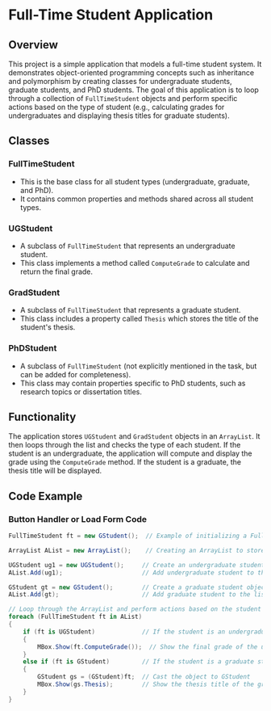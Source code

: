 # Full-Time Student Application

## Overview
This project is a simple application that models a full-time student system. It demonstrates object-oriented programming concepts such as inheritance and polymorphism by creating classes for undergraduate students, graduate students, and PhD students. The goal of this application is to loop through a collection of `FullTimeStudent` objects and perform specific actions based on the type of student (e.g., calculating grades for undergraduates and displaying thesis titles for graduate students).

## Classes

### FullTimeStudent
- This is the base class for all student types (undergraduate, graduate, and PhD).
- It contains common properties and methods shared across all student types.

### UGStudent
- A subclass of `FullTimeStudent` that represents an undergraduate student.
- This class implements a method called `ComputeGrade` to calculate and return the final grade.

### GradStudent
- A subclass of `FullTimeStudent` that represents a graduate student.
- This class includes a property called `Thesis` which stores the title of the student's thesis.

### PhDStudent
- A subclass of `FullTimeStudent` (not explicitly mentioned in the task, but can be added for completeness).
- This class may contain properties specific to PhD students, such as research topics or dissertation titles.

## Functionality
The application stores `UGStudent` and `GradStudent` objects in an `ArrayList`. It then loops through the list and checks the type of each student. If the student is an undergraduate, the application will compute and display the grade using the `ComputeGrade` method. If the student is a graduate, the thesis title will be displayed.

## Code Example

### Button Handler or Load Form Code

```csharp
FullTimeStudent ft = new GStudent();  // Example of initializing a FullTimeStudent object as a Graduate Student

ArrayList AList = new ArrayList();    // Creating an ArrayList to store FullTimeStudent objects

UGStudent ug1 = new UGStudent();     // Create an undergraduate student object
AList.Add(ug1);                      // Add undergraduate student to the list

GStudent gt = new GStudent();        // Create a graduate student object
AList.Add(gt);                       // Add graduate student to the list

// Loop through the ArrayList and perform actions based on the student type
foreach (FullTimeStudent ft in AList)
{
    if (ft is UGStudent)             // If the student is an undergraduate
    {
        MBox.Show(ft.ComputeGrade());  // Show the final grade of the undergraduate student
    }
    else if (ft is GStudent)         // If the student is a graduate student
    {
        GStudent gs = (GStudent)ft;  // Cast the object to GStudent
        MBox.Show(gs.Thesis);        // Show the thesis title of the graduate student
    }
}
